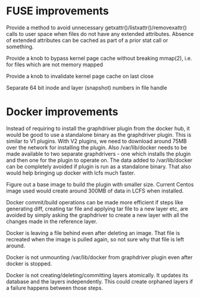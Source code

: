 # FUSE improvements

Provide a method to avoid unnecessary getxattr()/listxattr()/removexattr()
calls to user space when files do not have any extended attributes.  Absence of
extended attributes can be cached as part of a prior stat call or something.

Provide a knob to bypass kernel page cache without breaking mmap(2), i.e. for
files which are not memory mapped

Provide a knob to invalidate kernel page cache on last close

Separate 64 bit inode and layer (snapshot) numbers in file handle

# Docker improvements

Instead of requiring to install the graphdriver plugin from the docker hub,
it would be good to use a standalone binary as the graphdriver plugin.
This is similar to V1 plugins.  With V2 plugins, we need to download around
75MB over the network for installing the plugin.  Also /var/lib/docker needs to
be made available to two separate graphdrivers - one which installs the plugin
and then one for the plugin to operate on.  The data added to /var/lib/docker
can be completely avoided if plugin is run as a standalone binary.  That also
would help bringing up docker with lcfs much faster.

Figure out a base image to build the plugin with smaller size.  Current Centos
image used would create around 300MB of data in LCFS when installed.

Docker commit/build operations can be made more efficient if steps like generating 
diff, creating tar file and applying tar file to a new layer etc, are avoided by
simply asking the graphdriver to create a new layer with all the changes made
in the reference layer.

Docker is leaving a file behind even after deleting an image.  That file is
recreated when the image is pulled again, so not sure why that file is left
around.

Docker is not unmounting /var/lib/docker from graphdriver plugin even after
docker is stopped.

Docker is not creating/deleting/committing layers atomically.  It updates its
database and the layers independently.  This could create orphaned layers if a
failure happens between those steps.
